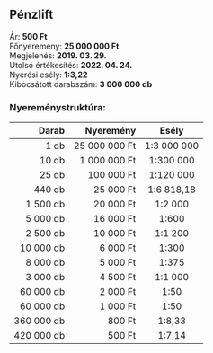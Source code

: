 ## Pénzlift

Ár: **500 Ft**<br/>
Főnyeremény: **25 000 000 Ft**<br/>
Megjelenés: **2019. 03. 29.**<br/>
Utolsó értékesítés: **2022. 04. 24.**<br/>
Nyerési esély: **1:3,22**<br/>
Kibocsátott darabszám: **3 000 000 db**<br/>

### Nyereménystruktúra:
Darab|Nyeremény|Esély
---:|---:|:---:
1 db|25 000 000 Ft|1:3 000 000
10 db|1 000 000 Ft|1:300 000
25 db|100 000 Ft|1:120 000
440 db|25 000 Ft|1:6 818,18
1 500 db|20 000 Ft|1:2 000
5 000 db|16 000 Ft|1:600
2 500 db|10 000 Ft|1:1 200
10 000 db|6 000 Ft|1:300
8 000 db|5 000 Ft|1:375
3 000 db|4 500 Ft|1:1 000
60 000 db|2 000 Ft|1:50
60 000 db|1 000 Ft|1:50
360 000 db|800 Ft|1:8,33
420 000 db|500 Ft|1:7,14
